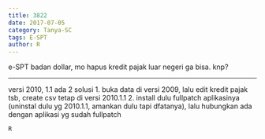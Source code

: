```yaml
---
title: 3822
date: 2017-07-05
category: Tanya-SC
tags: E-SPT
author: R
---
```


e-SPT badan dollar, mo hapus kredit pajak luar negeri ga bisa. knp?

---

versi 2010, 1.1 ada 2 solusi 1. buka data di versi 2009, lalu edit kredit pajak tsb, create csv tetap di versi 2010.1.1 2. install dulu fullpatch aplikasinya (uninstal dulu yg 2010.1.1, amankan dulu tapi dfatanya), lalu hubungkan ada dengan aplikasi yg sudah fullpatch

`R`
